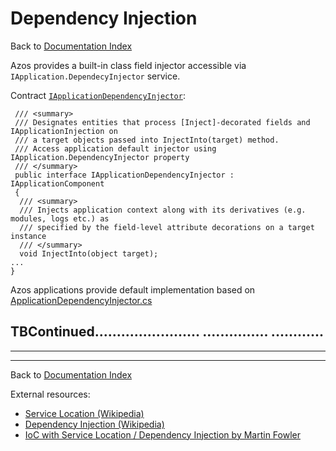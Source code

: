 ﻿# Dependency Injection
Back to [Documentation Index](/src/documentation-index.md)

Azos provides a built-in class field injector accessible via `IApplication.DependecyInjector`
service.

Contract [`IApplicationDependencyInjector`](/src/Azos/Apps/Injection/IApplicationDependencyInjector.cs):
```CSharp
 /// <summary>
 /// Designates entities that process [Inject]-decorated fields and IApplicationInjection on
 /// a target objects passed into InjectInto(target) method.
 /// Access application default injector using IApplication.DependencyInjector property
 /// </summary>
 public interface IApplicationDependencyInjector : IApplicationComponent
 {
  /// <summary>
  /// Injects application context along with its derivatives (e.g. modules, logs etc.) as
  /// specified by the field-level attribute decorations on a target instance
  /// </summary>
  void InjectInto(object target);
...
}
```

Azos applications provide default implementation based on [ApplicationDependencyInjector.cs](/src/Azos/Apps/Injection/ApplicationDependencyInjector.cs)


TBContinued........................
...............
............
----
----











---
Back to [Documentation Index](/src/documentation-index.md)

External resources:
- [Service Location (Wikipedia)](https://en.wikipedia.org/wiki/Service_locator_pattern)
- [Dependency Injection (Wikipedia)](https://en.wikipedia.org/wiki/Dependency_injection)
- [IoC with Service Location / Dependency Injection by Martin Fowler](https://martinfowler.com/articles/injection.html)

